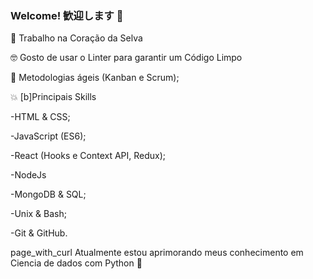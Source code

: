 <!--
**Raqueljkl1/Raqueljkl1** is a ✨ _special_ ✨ repository because its `README.md` (this file) appears on your GitHub profile.

Here are some ideas to get you started:

- 🔭 I’m currently working on Coracao Selva
- 🌱 I’m currently learning ...
- 👯 I’m looking to collaborate on ...
- 🤔 I’m looking for help with ...
- 💬 Ask me about ...
- 📫 How to reach me: ...
- 😄 Pronouns: ...
- ⚡ Fun fact: ...
[Curriculo](https://gitconnected.com/matheusjkl1)
[Linkedin](https://www.linkedin.com/in/matheusmendes16/)
-->
### Welcome! 歓迎します 👋

💙 Trabalho na Coração da Selva

🤓 Gosto de usar o Linter para garantir um Código Limpo

🧠 Metodologias ágeis (Kanban e Scrum);


💥 [b]Principais Skills

-HTML & CSS;

-JavaScript (ES6);

-React (Hooks e Context API, Redux);

-NodeJs

-MongoDB & SQL;

-Unix & Bash;

-Git & GitHub.


page_with_curl Atualmente estou aprimorando meus conhecimento em Ciencia de dados com Python 🐍
